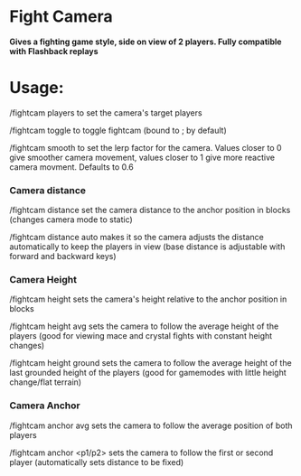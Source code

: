 # Fight Camera

**Gives a fighting game style, side on view of 2 players. Fully compatible with Flashback replays**

# Usage:

/fightcam players <player1> <player2> to set the camera's target players

/fightcam toggle to toggle fightcam (bound to ; by default)

/fightcam smooth <factor> to set the lerp factor for the camera. Values closer to 0 give smoother camera movement, values closer to 1 give more reactive camera movment. Defaults to 0.6
### Camera distance

/fightcam distance <distance> set the camera distance to the anchor position in blocks (changes camera mode to static)

/fightcam distance auto makes it so the camera adjusts the distance automatically to keep the players in view (base distance is adjustable with forward and backward keys)
### Camera Height

/fightcam height <height> sets the camera's height relative to the anchor position in blocks

/fightcam height avg sets the camera to follow the average height of the players (good for viewing mace and crystal fights with constant height changes)

/fightcam height ground sets the camera to follow the average height of the last grounded height of the players (good for gamemodes with little height change/flat terrain)
### Camera Anchor

/fightcam anchor avg sets the camera to follow the average position of both players

/fightcam anchor <p1/p2> sets the camera to follow the first or second player (automatically sets distance to be fixed)
